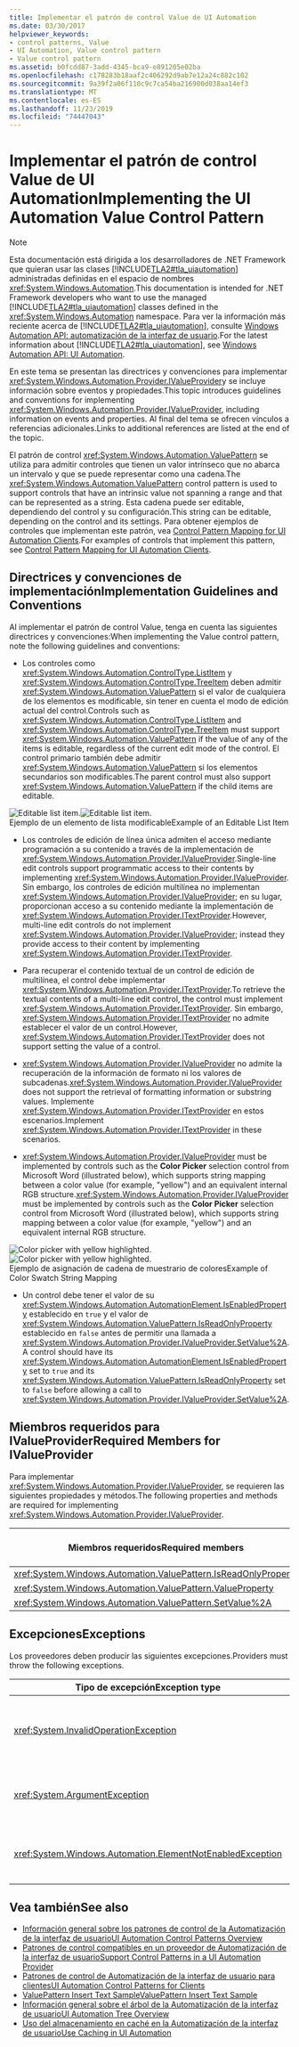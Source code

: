 ```yaml
---
title: Implementar el patrón de control Value de UI Automation
ms.date: 03/30/2017
helpviewer_keywords:
- control patterns, Value
- UI Automation, Value control pattern
- Value control pattern
ms.assetid: b0fcdd87-3add-4345-bca9-e891205e02ba
ms.openlocfilehash: c178283b18aaf2c406292d9ab7e12a24c882c102
ms.sourcegitcommit: 9a39f2a06f110c9c7ca54ba216900d038aa14ef3
ms.translationtype: MT
ms.contentlocale: es-ES
ms.lasthandoff: 11/23/2019
ms.locfileid: "74447043"
---
```

# <a name="implementing-the-ui-automation-value-control-pattern"></a><span data-ttu-id="93e83-102">Implementar el patrón de control Value de UI Automation</span><span class="sxs-lookup"><span data-stu-id="93e83-102">Implementing the UI Automation Value Control Pattern</span></span>
> [!NOTE]
> <span data-ttu-id="93e83-103">Esta documentación está dirigida a los desarrolladores de .NET Framework que quieran usar las clases [!INCLUDE[TLA2#tla_uiautomation](../../../includes/tla2sharptla-uiautomation-md.md)] administradas definidas en el espacio de nombres <xref:System.Windows.Automation>.</span><span class="sxs-lookup"><span data-stu-id="93e83-103">This documentation is intended for .NET Framework developers who want to use the managed [!INCLUDE[TLA2#tla_uiautomation](../../../includes/tla2sharptla-uiautomation-md.md)] classes defined in the <xref:System.Windows.Automation> namespace.</span></span> <span data-ttu-id="93e83-104">Para ver la información más reciente acerca de [!INCLUDE[TLA2#tla_uiautomation](../../../includes/tla2sharptla-uiautomation-md.md)], consulte [Windows Automation API: automatización de la interfaz de usuario](/windows/win32/winauto/entry-uiauto-win32).</span><span class="sxs-lookup"><span data-stu-id="93e83-104">For the latest information about [!INCLUDE[TLA2#tla_uiautomation](../../../includes/tla2sharptla-uiautomation-md.md)], see [Windows Automation API: UI Automation](/windows/win32/winauto/entry-uiauto-win32).</span></span>  
  
 <span data-ttu-id="93e83-105">En este tema se presentan las directrices y convenciones para implementar <xref:System.Windows.Automation.Provider.IValueProvider>y se incluye información sobre eventos y propiedades.</span><span class="sxs-lookup"><span data-stu-id="93e83-105">This topic introduces guidelines and conventions for implementing <xref:System.Windows.Automation.Provider.IValueProvider>, including information on events and properties.</span></span> <span data-ttu-id="93e83-106">Al final del tema se ofrecen vínculos a referencias adicionales.</span><span class="sxs-lookup"><span data-stu-id="93e83-106">Links to additional references are listed at the end of the topic.</span></span>  
  
 <span data-ttu-id="93e83-107">El patrón de control <xref:System.Windows.Automation.ValuePattern> se utiliza para admitir controles que tienen un valor intrínseco que no abarca un intervalo y que se puede representar como una cadena.</span><span class="sxs-lookup"><span data-stu-id="93e83-107">The <xref:System.Windows.Automation.ValuePattern> control pattern is used to support controls that have an intrinsic value not spanning a range and that can be represented as a string.</span></span> <span data-ttu-id="93e83-108">Esta cadena puede ser editable, dependiendo del control y su configuración.</span><span class="sxs-lookup"><span data-stu-id="93e83-108">This string can be editable, depending on the control and its settings.</span></span> <span data-ttu-id="93e83-109">Para obtener ejemplos de controles que implementan este patrón, vea [Control Pattern Mapping for UI Automation Clients](control-pattern-mapping-for-ui-automation-clients.md).</span><span class="sxs-lookup"><span data-stu-id="93e83-109">For examples of controls that implement this pattern, see [Control Pattern Mapping for UI Automation Clients](control-pattern-mapping-for-ui-automation-clients.md).</span></span>  
  
<a name="Implementation_Guidelines_and_Conventions"></a>   
## <a name="implementation-guidelines-and-conventions"></a><span data-ttu-id="93e83-110">Directrices y convenciones de implementación</span><span class="sxs-lookup"><span data-stu-id="93e83-110">Implementation Guidelines and Conventions</span></span>  
 <span data-ttu-id="93e83-111">Al implementar el patrón de control Value, tenga en cuenta las siguientes directrices y convenciones:</span><span class="sxs-lookup"><span data-stu-id="93e83-111">When implementing the Value control pattern, note the following guidelines and conventions:</span></span>  
  
- <span data-ttu-id="93e83-112">Los controles como <xref:System.Windows.Automation.ControlType.ListItem> y <xref:System.Windows.Automation.ControlType.TreeItem> deben admitir <xref:System.Windows.Automation.ValuePattern> si el valor de cualquiera de los elementos es modificable, sin tener en cuenta el modo de edición actual del control.</span><span class="sxs-lookup"><span data-stu-id="93e83-112">Controls such as <xref:System.Windows.Automation.ControlType.ListItem> and <xref:System.Windows.Automation.ControlType.TreeItem> must support <xref:System.Windows.Automation.ValuePattern> if the value of any of the items is editable, regardless of the current edit mode of the control.</span></span> <span data-ttu-id="93e83-113">El control primario también debe admitir <xref:System.Windows.Automation.ValuePattern> si los elementos secundarios son modificables.</span><span class="sxs-lookup"><span data-stu-id="93e83-113">The parent control must also support <xref:System.Windows.Automation.ValuePattern> if the child items are editable.</span></span>  
  
 <span data-ttu-id="93e83-114">![Editable list item.](./media/uia-valuepattern-editable-listitem.PNG "UIA_ValuePattern_Editable_ListItem")</span><span class="sxs-lookup"><span data-stu-id="93e83-114">![Editable list item.](./media/uia-valuepattern-editable-listitem.PNG "UIA_ValuePattern_Editable_ListItem")</span></span>  
<span data-ttu-id="93e83-115">Ejemplo de un elemento de lista modificable</span><span class="sxs-lookup"><span data-stu-id="93e83-115">Example of an Editable List Item</span></span>  
  
- <span data-ttu-id="93e83-116">Los controles de edición de línea única admiten el acceso mediante programación a su contenido a través de la implementación de <xref:System.Windows.Automation.Provider.IValueProvider>.</span><span class="sxs-lookup"><span data-stu-id="93e83-116">Single-line edit controls support programmatic access to their contents by implementing <xref:System.Windows.Automation.Provider.IValueProvider>.</span></span> <span data-ttu-id="93e83-117">Sin embargo, los controles de edición multilínea no implementan <xref:System.Windows.Automation.Provider.IValueProvider>; en su lugar, proporcionan acceso a su contenido mediante la implementación de <xref:System.Windows.Automation.Provider.ITextProvider>.</span><span class="sxs-lookup"><span data-stu-id="93e83-117">However, multi-line edit controls do not implement <xref:System.Windows.Automation.Provider.IValueProvider>; instead they provide access to their content by implementing <xref:System.Windows.Automation.Provider.ITextProvider>.</span></span>  
  
- <span data-ttu-id="93e83-118">Para recuperar el contenido textual de un control de edición de multilínea, el control debe implementar <xref:System.Windows.Automation.Provider.ITextProvider>.</span><span class="sxs-lookup"><span data-stu-id="93e83-118">To retrieve the textual contents of a multi-line edit control, the control must implement <xref:System.Windows.Automation.Provider.ITextProvider>.</span></span> <span data-ttu-id="93e83-119">Sin embargo, <xref:System.Windows.Automation.Provider.ITextProvider> no admite establecer el valor de un control.</span><span class="sxs-lookup"><span data-stu-id="93e83-119">However, <xref:System.Windows.Automation.Provider.ITextProvider> does not support setting the value of a control.</span></span>  
  
- <span data-ttu-id="93e83-120"><xref:System.Windows.Automation.Provider.IValueProvider> no admite la recuperación de la información de formato ni los valores de subcadenas.</span><span class="sxs-lookup"><span data-stu-id="93e83-120"><xref:System.Windows.Automation.Provider.IValueProvider> does not support the retrieval of formatting information or substring values.</span></span> <span data-ttu-id="93e83-121">Implemente <xref:System.Windows.Automation.Provider.ITextProvider> en estos escenarios.</span><span class="sxs-lookup"><span data-stu-id="93e83-121">Implement <xref:System.Windows.Automation.Provider.ITextProvider> in these scenarios.</span></span>  
  
- <span data-ttu-id="93e83-122"><xref:System.Windows.Automation.Provider.IValueProvider> must be implemented by controls such as the **Color Picker** selection control from Microsoft Word (illustrated below), which supports string mapping between a color value (for example, "yellow") and an equivalent internal RGB structure.</span><span class="sxs-lookup"><span data-stu-id="93e83-122"><xref:System.Windows.Automation.Provider.IValueProvider> must be implemented by controls such as the **Color Picker** selection control from Microsoft Word (illustrated below), which supports string mapping between a color value (for example, "yellow") and an equivalent internal RGB structure.</span></span>  
  
 <span data-ttu-id="93e83-123">![Color picker with yellow highlighted.](./media/uia-valuepattern-colorpicker.png "UIA_ValuePattern_ColorPicker")</span><span class="sxs-lookup"><span data-stu-id="93e83-123">![Color picker with yellow highlighted.](./media/uia-valuepattern-colorpicker.png "UIA_ValuePattern_ColorPicker")</span></span>  
<span data-ttu-id="93e83-124">Ejemplo de asignación de cadena de muestrario de colores</span><span class="sxs-lookup"><span data-stu-id="93e83-124">Example of Color Swatch String Mapping</span></span>  
  
- <span data-ttu-id="93e83-125">Un control debe tener el valor de su <xref:System.Windows.Automation.AutomationElement.IsEnabledProperty> establecido en `true` y el valor de <xref:System.Windows.Automation.ValuePattern.IsReadOnlyProperty> establecido en `false` antes de permitir una llamada a <xref:System.Windows.Automation.Provider.IValueProvider.SetValue%2A>.</span><span class="sxs-lookup"><span data-stu-id="93e83-125">A control should have its <xref:System.Windows.Automation.AutomationElement.IsEnabledProperty> set to `true` and its <xref:System.Windows.Automation.ValuePattern.IsReadOnlyProperty> set to `false` before allowing a call to <xref:System.Windows.Automation.Provider.IValueProvider.SetValue%2A>.</span></span>  
  
<a name="Required_Members_for_the_IValueProvider_Interface"></a>   
## <a name="required-members-for-ivalueprovider"></a><span data-ttu-id="93e83-126">Miembros requeridos para IValueProvider</span><span class="sxs-lookup"><span data-stu-id="93e83-126">Required Members for IValueProvider</span></span>  
 <span data-ttu-id="93e83-127">Para implementar <xref:System.Windows.Automation.Provider.IValueProvider>, se requieren las siguientes propiedades y métodos.</span><span class="sxs-lookup"><span data-stu-id="93e83-127">The following properties and methods are required for implementing <xref:System.Windows.Automation.Provider.IValueProvider>.</span></span>  
  
|<span data-ttu-id="93e83-128">Miembros requeridos</span><span class="sxs-lookup"><span data-stu-id="93e83-128">Required members</span></span>|<span data-ttu-id="93e83-129">Tipo de miembro</span><span class="sxs-lookup"><span data-stu-id="93e83-129">Member type</span></span>|<span data-ttu-id="93e83-130">Notas</span><span class="sxs-lookup"><span data-stu-id="93e83-130">Notes</span></span>|  
|----------------------|-----------------|-----------|  
|<xref:System.Windows.Automation.ValuePattern.IsReadOnlyProperty>|<span data-ttu-id="93e83-131">Propiedad.</span><span class="sxs-lookup"><span data-stu-id="93e83-131">Property</span></span>|<span data-ttu-id="93e83-132">Ninguno</span><span class="sxs-lookup"><span data-stu-id="93e83-132">None</span></span>|  
|<xref:System.Windows.Automation.ValuePattern.ValueProperty>|<span data-ttu-id="93e83-133">Propiedad.</span><span class="sxs-lookup"><span data-stu-id="93e83-133">Property</span></span>|<span data-ttu-id="93e83-134">Ninguno</span><span class="sxs-lookup"><span data-stu-id="93e83-134">None</span></span>|  
|<xref:System.Windows.Automation.ValuePattern.SetValue%2A>|<span data-ttu-id="93e83-135">Método</span><span class="sxs-lookup"><span data-stu-id="93e83-135">Method</span></span>|<span data-ttu-id="93e83-136">Ninguno</span><span class="sxs-lookup"><span data-stu-id="93e83-136">None</span></span>|  
  
<a name="Exceptions"></a>   
## <a name="exceptions"></a><span data-ttu-id="93e83-137">Excepciones</span><span class="sxs-lookup"><span data-stu-id="93e83-137">Exceptions</span></span>  
 <span data-ttu-id="93e83-138">Los proveedores deben producir las siguientes excepciones.</span><span class="sxs-lookup"><span data-stu-id="93e83-138">Providers must throw the following exceptions.</span></span>  
  
|<span data-ttu-id="93e83-139">Tipo de excepción</span><span class="sxs-lookup"><span data-stu-id="93e83-139">Exception type</span></span>|<span data-ttu-id="93e83-140">Condición</span><span class="sxs-lookup"><span data-stu-id="93e83-140">Condition</span></span>|  
|--------------------|---------------|  
|<xref:System.InvalidOperationException>|<xref:System.Windows.Automation.ValuePattern.SetValue%2A><br /><br /> <span data-ttu-id="93e83-141">-   If locale-specific information is passed to a control in an incorrect format such as an incorrectly formatted date.</span><span class="sxs-lookup"><span data-stu-id="93e83-141">-   If locale-specific information is passed to a control in an incorrect format such as an incorrectly formatted date.</span></span>|  
|<xref:System.ArgumentException>|<xref:System.Windows.Automation.ValuePattern.SetValue%2A><br /><br /> <span data-ttu-id="93e83-142">-   If a new value cannot be converted from a string to a format the control recognizes.</span><span class="sxs-lookup"><span data-stu-id="93e83-142">-   If a new value cannot be converted from a string to a format the control recognizes.</span></span>|  
|<xref:System.Windows.Automation.ElementNotEnabledException>|<xref:System.Windows.Automation.ValuePattern.SetValue%2A><br /><br /> <span data-ttu-id="93e83-143">-   When an attempt is made to manipulate a control that is not enabled.</span><span class="sxs-lookup"><span data-stu-id="93e83-143">-   When an attempt is made to manipulate a control that is not enabled.</span></span>|  
  
## <a name="see-also"></a><span data-ttu-id="93e83-144">Vea también</span><span class="sxs-lookup"><span data-stu-id="93e83-144">See also</span></span>

- [<span data-ttu-id="93e83-145">Información general sobre los patrones de control de la Automatización de la interfaz de usuario</span><span class="sxs-lookup"><span data-stu-id="93e83-145">UI Automation Control Patterns Overview</span></span>](ui-automation-control-patterns-overview.md)
- [<span data-ttu-id="93e83-146">Patrones de control compatibles en un proveedor de Automatización de la interfaz de usuario</span><span class="sxs-lookup"><span data-stu-id="93e83-146">Support Control Patterns in a UI Automation Provider</span></span>](support-control-patterns-in-a-ui-automation-provider.md)
- [<span data-ttu-id="93e83-147">Patrones de control de Automatización de la interfaz de usuario para clientes</span><span class="sxs-lookup"><span data-stu-id="93e83-147">UI Automation Control Patterns for Clients</span></span>](ui-automation-control-patterns-for-clients.md)
- [<span data-ttu-id="93e83-148">ValuePattern Insert Text Sample</span><span class="sxs-lookup"><span data-stu-id="93e83-148">ValuePattern Insert Text Sample</span></span>](https://github.com/Microsoft/WPF-Samples/tree/master/Accessibility/InsertText)
- [<span data-ttu-id="93e83-149">Información general sobre el árbol de la Automatización de la interfaz de usuario</span><span class="sxs-lookup"><span data-stu-id="93e83-149">UI Automation Tree Overview</span></span>](ui-automation-tree-overview.md)
- [<span data-ttu-id="93e83-150">Uso del almacenamiento en caché en la Automatización de la interfaz de usuario</span><span class="sxs-lookup"><span data-stu-id="93e83-150">Use Caching in UI Automation</span></span>](use-caching-in-ui-automation.md)
